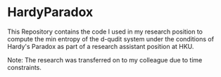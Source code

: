# HardyParadox
This Repository contains the code I used in my research position to compute the min entropy of the d-qudit system under the conditions of Hardy's Paradox as part of a research assistant position at HKU. 

Note: The research was transferred on to my colleague due to time constraints. 
